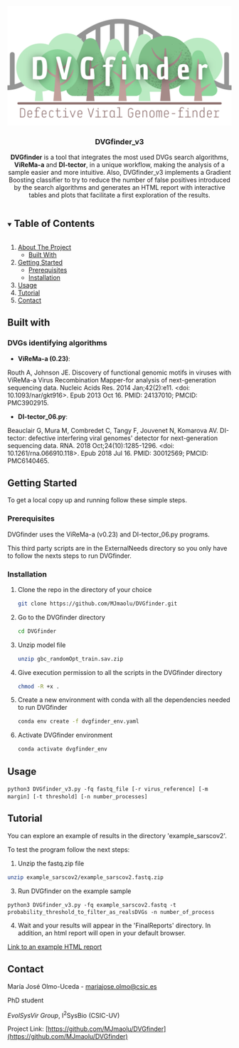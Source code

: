 <!-- PROJECT LOGO -->
<br />
<p align="center">
  <a href="https://github.com/MJmaolu/DVGfinder">
    <img src="LOGO%20DVGfinder_marron.png" alt="Logo" width="800" /*height="80"*/>
  </a>

  <h3 align="center">DVGfinder_v3</h3>

  <p align="center">
    <b>DVGfinder</b> is a tool that integrates the most used DVGs search algorithms, <b>ViReMa-a</b> and <b>DI-tector</b>, in a unique workflow, making the analysis of a sample easier and more intuitive. Also, DVGfinder_v3 implements a Gradient Boosting classifier to try to reduce the number of false positives introduced by the search algorithms and generates an HTML report with interactive tables and plots that facilitate a first exploration of the results.
    <br />
  </p>
</p>



<!-- TABLE OF CONTENTS -->
<details open="open">
  <summary><h2 style="display: inline-block">Table of Contents</h2></summary>
  <ol>
    <li>
      <a href="#about-the-project">About The Project</a>
      <ul>
        <li><a href="#built-with">Built With</a></li>
      </ul>
    </li>
    <li>
      <a href="#getting-started">Getting Started</a>
      <ul>
        <li><a href="#prerequisites">Prerequisites</a></li>
        <li><a href="#installation">Installation</a></li>
      </ul>
    </li>
    <li><a href="#usage">Usage</a></li>
    <li><a href="#tutorial">Tutorial</a></li>    
    <li><a href="#contact">Contact</a></li>
  </ol>
</details>

<!-- BUILT WITH -->
## Built with
### DVGs identifying algorithms

* **ViReMa-a (0.23)**:

Routh A, Johnson JE. Discovery of functional genomic motifs in viruses with ViReMa-a Virus Recombination Mapper-for analysis of next-generation sequencing data. Nucleic Acids Res. 2014 Jan;42(2):e11. <doi: 10.1093/nar/gkt916>. Epub 2013 Oct 16. PMID: 24137010; PMCID: PMC3902915.
  

* **DI-tector_06.py**: 

Beauclair G, Mura M, Combredet C, Tangy F, Jouvenet N, Komarova AV. DI-tector: defective interfering viral genomes' detector for next-generation sequencing data. RNA. 2018 Oct;24(10):1285-1296. <doi: 10.1261/rna.066910.118>. Epub 2018 Jul 16. PMID: 30012569; PMCID: PMC6140465.
 
  

<!-- GETTING STARTED -->
## Getting Started

To get a local copy up and running follow these simple steps.

### Prerequisites

DVGfinder uses the ViReMa-a (v0.23) and DI-tector_06.py programs. 

This third party scripts are in the ExternalNeeds directory so you only have to follow the nexts steps to run DVGfinder.


### Installation

1. Clone the repo in the directory of your choice
   ```sh
   git clone https://github.com/MJmaolu/DVGfinder.git
   ```

2. Go to the DVGfinder directory
   ```sh
   cd DVGfinder
   ```
   
3. Unzip model file
   ```sh
   unzip gbc_randomOpt_train.sav.zip
   ```
   
4. Give execution permission to all the scripts in the DVGfinder directory
   ```sh
   chmod -R +x .
   ```
5. Create a new environment with conda with all the dependencies needed to run DVGfinder
   ```sh
   conda env create -f dvgfinder_env.yaml
   ```
   
6. Activate DVGfinder environment 
   ```sh
   conda activate dvgfinder_env
   ```

<!-- USAGE EXAMPLES -->
## Usage

```python3 DVGfinder_v3.py -fq fastq_file [-r virus_reference] [-m margin] [-t threshold] [-n number_processes]```

<!-- TUTORIAL -->

## Tutorial

You can explore an example of results in the directory 'example_sarscov2'. 

To test the program follow the next steps:

1. Unzip the fastq.zip file
```sh
unzip example_sarscov2/example_sarscov2.fastq.zip
```

3. Run DVGfinder on the example sample

```
python3 DVGfinder_v3.py -fq example_sarscov2.fastq -t probability_threshold_to_filter_as_realsDVGs -n number_of_process
```

4. Wait and your results will appear in the 'FinalReports' directory. In addition, an html report will open in your default browser.

[Link to an example HTML report](https://github.com/MJmaolu/DVGfinder/tumvas72_N100K_l100_report.html)


<!-- CONTACT -->
## Contact

María José Olmo-Uceda - mariajose.olmo@csic.es

PhD student

*EvolSysVir Group*, I<sup>2</sup>SysBio (CSIC-UV) 

Project Link: [https://github.com/MJmaolu/DVGfinder](https://github.com/MJmaolu/DVGfinder)



<!-- MARKDOWN LINKS & IMAGES -->
<!-- https://www.markdownguide.org/basic-syntax/#reference-style-links -->
[contributors-shield]: https://img.shields.io/github/contributors/MJmaolu/DVGfinder.svg?style=for-the-badge
[contributors-url]: https://github.com/MJmaolu/DVGfinder/graphs/contributors
[forks-shield]: https://img.shields.io/github/forks/MJmaolu/DVGfinder.svg?style=for-the-badge
[forks-url]: https://github.com/MJmaolu/DVGfinder/network/members
[stars-shield]: https://img.shields.io/github/stars/MJmaolu/DVGfinder.svg?style=for-the-badge
[stars-url]: https://github.com/MJmaolu/DVGfinder/stargazers
[issues-shield]: https://img.shields.io/github/issues/MJmaolu/DVGfinder.svg?style=for-the-badge
[issues-url]: https://github.com/gMJmaolu/DVGfinder/issues
[license-shield]: https://img.shields.io/github/license/MJmaolu/DVGfinder.svg?style=for-the-badge
[license-url]: https://github.com/MJmaolu/DVGfinder/blob/master/LICENSE.txt
[linkedin-shield]: https://img.shields.io/badge/-LinkedIn-black.svg?style=for-the-badge&logo=linkedin&colorB=555
[linkedin-url]: www.linkedin.com/in/maria-jose-olmo-uceda
